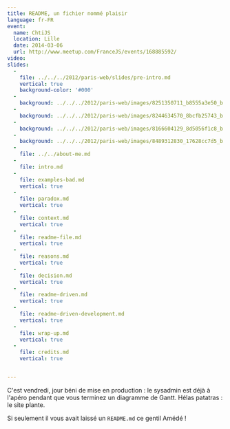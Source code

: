 ```yaml
---
title: README, un fichier nommé plaisir
language: fr-FR
event:
  name: ChtiJS
  location: Lille
  date: 2014-03-06
  url: http://www.meetup.com/FranceJS/events/168885592/
video:
slides:
  -
    file: ../../../2012/paris-web/slides/pre-intro.md
    vertical: true
    background-color: '#000'
  -
    background: ../../../2012/paris-web/images/8251350711_b8555a3e50_b.jpg
  -
    background: ../../../2012/paris-web/images/8244634570_8bcfb25743_b.jpg
  -
    background: ../../../2012/paris-web/images/8166604129_8d5056f1c8_b.jpg
  -
    background: ../../../2012/paris-web/images/8489312830_17628cc7d5_b.jpg
  -
    file: ../../about-me.md
  -
    file: intro.md
  -
    file: examples-bad.md
    vertical: true
  -
    file: paradox.md
    vertical: true
  -
    file: context.md
    vertical: true
  -
    file: readme-file.md
    vertical: true
  -
    file: reasons.md
    vertical: true
  -
    file: decision.md
    vertical: true
  -
    file: readme-driven.md
    vertical: true
  -
    file: readme-driven-development.md
    vertical: true
  -
    file: wrap-up.md
    vertical: true
  -
    file: credits.md
    vertical: true


---
```


C'est vendredi, jour béni de mise en production : le sysadmin est déjà à l'apéro
pendant que vous terminez un diagramme de Gantt. Hélas patatras : le site plante.

Si seulement il vous avait laissé un `README.md` ce gentil Amédé !